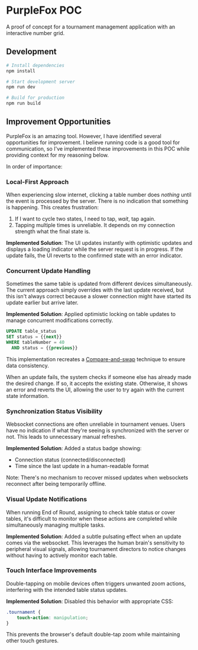 # PurpleFox POC

A proof of concept for a tournament management application with an interactive number grid.

## Development

```bash
# Install dependencies
npm install

# Start development server
npm run dev

# Build for production
npm run build
```

## Improvement Opportunities
PurpleFox is an amazing tool. However, I have identified several opportunities for improvement. 
I believe running code is a good tool for communication, so I've implemented these improvements in this POC while providing context for my reasoning below.

In order of importance:

### Local-First Approach
When experiencing slow internet, clicking a table number does _nothing_ until the event is processed by the server. There is no indication that something is happening. This creates frustration:

1. If I want to cycle two states, I need to tap, *wait*, tap again.
2. Tapping multiple times is unreliable. It depends on my connection strength what the final state is.

**Implemented Solution**: The UI updates instantly with optimistic updates and displays a loading indicator while the server request is in progress. If the update fails, the UI reverts to the confirmed state with an error indicator.

### Concurrent Update Handling
Sometimes the same table is updated from different devices simultaneously. The current approach simply overrides with the last update received, but this isn't always correct because a slower connection might have started its update earlier but arrive later.

**Implemented Solution**: Applied optimistic locking on table updates to manage concurrent modifications correctly.

```SQL
UPDATE table_status 
SET status = {{next}}
WHERE tableNumber = 40
  AND status = {{previous}}
```

This implementation recreates a [Compare-and-swap](https://en.wikipedia.org/wiki/Compare-and-swap) technique to ensure data consistency.

When an update fails, the system checks if someone else has already made the desired change. If so, it accepts the existing state. Otherwise, it shows an error and reverts the UI, allowing the user to try again with the current state information.

### Synchronization Status Visibility
Websocket connections are often unreliable in tournament venues. Users have no indication if what they're seeing is synchronized with the server or not. This leads to unnecessary manual refreshes.

**Implemented Solution**: Added a status badge showing:
- Connection status (connected/disconnected)
- Time since the last update in a human-readable format

Note: There's no mechanism to recover missed updates when websockets reconnect after being temporarily offline.

### Visual Update Notifications
When running End of Round, assigning to check table status or cover tables, it's difficult to monitor when these actions are completed while simultaneously managing multiple tasks.

**Implemented Solution**: Added a subtle pulsating effect when an update comes via the websocket. This leverages the human brain's sensitivity to peripheral visual signals, allowing tournament directors to notice changes without having to actively monitor each table.

### Touch Interface Improvements
Double-tapping on mobile devices often triggers unwanted zoom actions, interfering with the intended table status updates.

**Implemented Solution**: Disabled this behavior with appropriate CSS:
```css
.tournament {
    touch-action: manipulation;
}
```

This prevents the browser's default double-tap zoom while maintaining other touch gestures.
